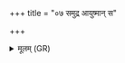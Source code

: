 +++
title = "०७ समुद्र आयुष्मान् स"

+++
<details><summary>मूलम् (GR)</summary>

समुद्र आयुष्मान्  
स नदीभिर् आयुष्मान् ।  
स मायुष्मान् आयुष्मन्तं कृणोतु ॥
</details>
